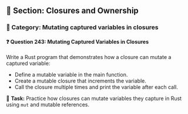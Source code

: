 ## 📘 Section: Closures and Ownership  
### 🔹 Category: Mutating captured variables in closures  
#### ❓ Question 243: Mutating Captured Variables in Closures

Write a Rust program that demonstrates how a closure can mutate a captured variable:

- Define a mutable variable in the main function.
- Create a mutable closure that increments the variable.
- Call the closure multiple times and print the variable after each call.

🔧 **Task:** Practice how closures can mutate variables they capture in Rust using `mut` and mutable references.
